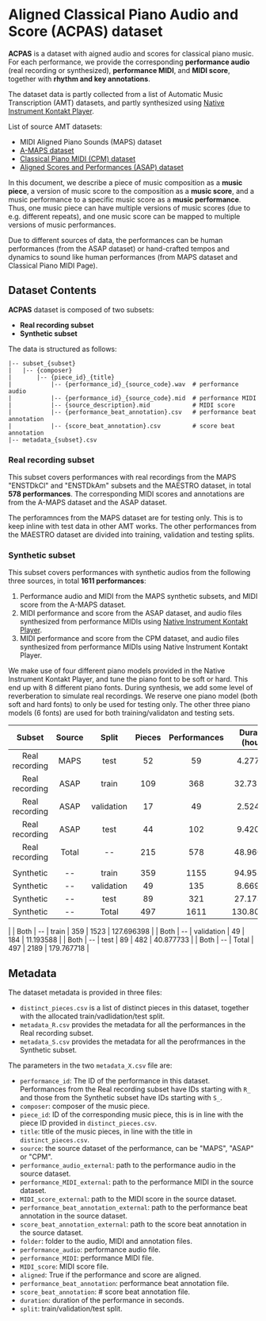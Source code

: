 # Aligned Classical Piano Audio and Score (ACPAS) dataset

**ACPAS** is a dataset with aigned audio and scores for classical piano music. For each performance, we provide the corresponding **performance audio** (real recording or synthesized), **performance MIDI**, and **MIDI score**, together with **rhythm and key annotations**.

The dataset data is partly collected from a list of Automatic Music Transcription (AMT) datasets, and partly synthesized using [Native Instrument Kontakt Player](https://www.native-instruments.com/en/products/komplete/samplers/kontakt-6-player/).

List of source AMT datasets:
- MIDI Aligned Piano Sounds (MAPS) dataset
- [A-MAPS dataset](http://c4dm.eecs.qmul.ac.uk/ycart/a-maps.html)
- [Classical Piano MIDI (CPM) dataset](http://www.piano-midi.de/)
- [Aligned Scores and Performances (ASAP) dataset](https://github.com/fosfrancesco/asap-dataset)

In this document, we describe a piece of music composition as a **music piece**, a version of music score to the composition as a **music score**, and a music performance to a specific music score as a **music performance**. Thus, one music piece can have multiple versions of music scores (due to e.g. different repeats), and one music score can be mapped to multiple versions of music performances.

Due to different sources of data, the performances can be human performances (from the ASAP dataset) or hand-crafted tempos and dynamics to sound like human performances (from MAPS dataset and Classical Piano MIDI Page).

## Dataset Contents

**ACPAS** dataset is composed of two subsets:
- **Real recording subset**
- **Synthetic subset**

The data is structured as follows:

    |-- subset_{subset}
    |   |-- {composer}
    |       |-- {piece_id}_{title}
    |           |-- {performance_id}_{source_code}.wav  # performance audio
    |           |-- {performance_id}_{source_code}.mid  # performance MIDI
    |           |-- {source_description}.mid            # MIDI score
    |           |-- {performance_beat_annotation}.csv   # performance beat annotation
    |           |-- {score_beat_annotation}.csv         # score beat annotation
    |-- metadata_{subset}.csv

### Real recording subset

This subset covers performances with real recordings from the MAPS "ENSTDkCl" and "ENSTDkAm" subsets and the MAESTRO dataset, in total **578 performances**. The corresponding MIDI scores and annotations are from the A-MAPS dataset and the ASAP dataset.

The perforamnces from the MAPS dataset are for testing only. This is to keep inline with test data in other AMT works. The other performances from the MAESTRO dataset are divided into training, validation and testing splits.

### Synthetic subset

This subset covers performances with synthetic audios from the following three sources, in total **1611 performances**: 
1. Performance audio and MIDI from the MAPS synthetic subsets, and MIDI score from the A-MAPS dataset.
2. MIDI performance and score from the ASAP dataset, and audio files synthesized from performance MIDIs using [Native Instrument Kontakt Player](https://www.native-instruments.com/en/products/komplete/samplers/kontakt-6-player/).
3. MIDI performance and score from the CPM dataset, and audio files synthesized from performance MIDIs using Native Instrument Kontakt Player.

We make use of four different piano models provided in the Native Instrument Kontakt Player, and tune the piano font to be soft or hard. This end up with 8 different piano fonts. During synthesis, we add some level of reverberation to simulate real recordings. We reserve one piano model (both soft and hard fonts) to only be used for testing only. The other three piano models (6 fonts) are used for both training/validaton and testing sets.

|     Subset     | Source |    Split   | Pieces | Performances | Duration (hours) |
|:--------------:|:------:|:----------:|:------:|:------------:|:----------------:|
| Real recording |  MAPS  |    test    |   52   |      59      |     4.277917     |
| Real recording |  ASAP  |    train   |   109  |      368     |     32.737423    |
| Real recording |  ASAP  | validation |   17   |      49      |     2.524508     |
| Real recording |  ASAP  |    test    |   44   |      102     |     9.420974     |
| Real recording |  Total |     --     |   215  |      578     |     48.960822    |
|                |        |            |        |              |                  |
|    Synthetic   |   --   |    train   |   359  |     1155     |     94.958975    |
|    Synthetic   |   --   | validation |   49   |      135     |     8.669080     |
|    Synthetic   |   --   |    test    |   89   |      321     |     27.178842    |
|    Synthetic   |   --   |    Total   |   497  |     1611     |    130.806897    |
|
|      Both      |   --   |    train   |   359  |     1523     |    127.696398    |
|      Both      |   --   | validation |   49   |      184     |     11.193588    |
|      Both      |   --   |    test    |   89   |      482     |     40.877733    |
|      Both      |   --   |    Total   |   497  |     2189     |    179.767718    |

## Metadata

The dataset metadata is provided in three files:

- `distinct_pieces.csv` is a list of distinct pieces in this dataset, together with the allocated train/vadlidation/test split.
- `metadata_R.csv` provides the metadata for all the performances in the Real recording subset.
- `metadata_S.csv` provides the metadata for all the perofrmances in the Synthetic subset.

The parameters in the two `metadata_X.csv` file are:

- `performance_id`: The ID of the performance in this dataset. Performances from the Real recording subset have IDs starting with `R_` and those from the Synthetic subset have IDs starting with `S_`.
- `composer`: composer of the music piece.
- `piece_id`: ID of the corresponding music piece, this is in line with the piece ID provided in `distinct_pieces.csv`.
- `title`: title of the music pieces, in line with the title in `distinct_pieces.csv`.
- `source`: the source dataset of the performance, can be "MAPS", "ASAP" or "CPM".
- `performance_audio_external`: path to the performance audio in the source dataset.
- `performance_MIDI_external`: path to the performance MIDI in the source dataset.
- `MIDI_score_external`: path to the MIDI score in the source dataset.
- `performance_beat_annotation_external`: path to the performance beat annotation in the source dataset.
- `score_beat_annotation_external`: path to the score beat annotation in the source dataset.
- `folder`: folder to the audio, MIDI and annotation files.
- `performance_audio`: performance audio file.
- `performance_MIDI`: performance MIDI file.
- `MIDI_score`: MIDI score file.
- `aligned`: True if the performance and score are aligned.
- `performance_beat_annotation`:  performance beat annotation file.
- `score_beat_annotation`:  # score beat annotation file.
- `duration`: duration of the performance in seconds.
- `split`: train/validation/test split.


